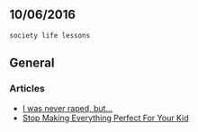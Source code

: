 10/06/2016
----------

`society life lessons`

## General

### Articles

- [I was never raped, but...](https://medium.com/@kim.saumell/i-was-never-raped-but-when-i-was-11-the-son-of-a-family-friend-copped-a-feel-whenever-we-were-b2c95ea1fdeb#.994zrc2a7)
- [Stop Making Everything Perfect For Your Kid](https://medium.com/@susan.speer/stop-making-everything-perfect-for-your-kid-bfba8ccc70a7#.tacyg1il2)
